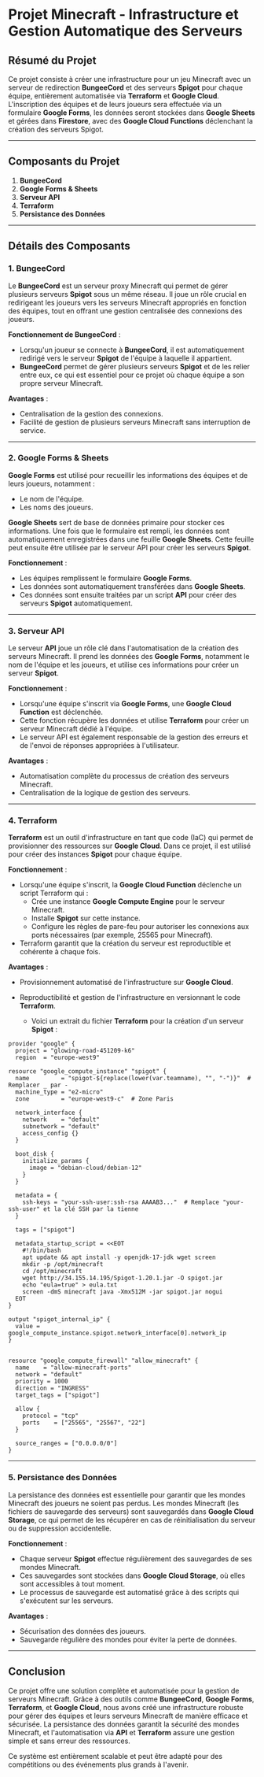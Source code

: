 # Projet Minecraft - Infrastructure et Gestion Automatique des Serveurs

## Résumé du Projet

Ce projet consiste à créer une infrastructure pour un jeu Minecraft avec un serveur de redirection **BungeeCord** et des serveurs **Spigot** pour chaque équipe, entièrement automatisée via **Terraform** et **Google Cloud**. L'inscription des équipes et de leurs joueurs sera effectuée via un formulaire **Google Forms**, les données seront stockées dans **Google Sheets** et gérées dans **Firestore**, avec des **Google Cloud Functions** déclenchant la création des serveurs Spigot.

---

## Composants du Projet

1. **BungeeCord**
2. **Google Forms & Sheets**
3. **Serveur API**
4. **Terraform**
5. **Persistance des Données**

---

## Détails des Composants

### 1. BungeeCord

Le **BungeeCord** est un serveur proxy Minecraft qui permet de gérer plusieurs serveurs **Spigot** sous un même réseau. Il joue un rôle crucial en redirigeant les joueurs vers les serveurs Minecraft appropriés en fonction des équipes, tout en offrant une gestion centralisée des connexions des joueurs.

**Fonctionnement de BungeeCord** :
- Lorsqu'un joueur se connecte à **BungeeCord**, il est automatiquement redirigé vers le serveur **Spigot** de l'équipe à laquelle il appartient.
- **BungeeCord** permet de gérer plusieurs serveurs **Spigot** et de les relier entre eux, ce qui est essentiel pour ce projet où chaque équipe a son propre serveur Minecraft.

**Avantages** :
- Centralisation de la gestion des connexions.
- Facilité de gestion de plusieurs serveurs Minecraft sans interruption de service.

---

### 2. Google Forms & Sheets

**Google Forms** est utilisé pour recueillir les informations des équipes et de leurs joueurs, notamment :
- Le nom de l'équipe.
- Les noms des joueurs.

**Google Sheets** sert de base de données primaire pour stocker ces informations. Une fois que le formulaire est rempli, les données sont automatiquement enregistrées dans une feuille **Google Sheets**. Cette feuille peut ensuite être utilisée par le serveur API pour créer les serveurs **Spigot**.

**Fonctionnement** :
- Les équipes remplissent le formulaire **Google Forms**.
- Les données sont automatiquement transférées dans **Google Sheets**.
- Ces données sont ensuite traitées par un script **API** pour créer des serveurs **Spigot** automatiquement.

---

### 3. Serveur API

Le serveur **API** joue un rôle clé dans l'automatisation de la création des serveurs Minecraft. Il prend les données des **Google Forms**, notamment le nom de l'équipe et les joueurs, et utilise ces informations pour créer un serveur **Spigot**.

**Fonctionnement** :
- Lorsqu'une équipe s'inscrit via **Google Forms**, une **Google Cloud Function** est déclenchée.
- Cette fonction récupère les données et utilise **Terraform** pour créer un serveur Minecraft dédié à l'équipe.
- Le serveur API est également responsable de la gestion des erreurs et de l'envoi de réponses appropriées à l'utilisateur.

**Avantages** :
- Automatisation complète du processus de création des serveurs Minecraft.
- Centralisation de la logique de gestion des serveurs.

---

### 4. Terraform

**Terraform** est un outil d'infrastructure en tant que code (IaC) qui permet de provisionner des ressources sur **Google Cloud**. Dans ce projet, il est utilisé pour créer des instances **Spigot** pour chaque équipe.

**Fonctionnement** :
- Lorsqu'une équipe s'inscrit, la **Google Cloud Function** déclenche un script Terraform qui :
  - Crée une instance **Google Compute Engine** pour le serveur Minecraft.
  - Installe **Spigot** sur cette instance.
  - Configure les règles de pare-feu pour autoriser les connexions aux ports nécessaires (par exemple, 25565 pour Minecraft).
- Terraform garantit que la création du serveur est reproductible et cohérente à chaque fois.

**Avantages** :
- Provisionnement automatisé de l'infrastructure sur **Google Cloud**.
- Reproductibilité et gestion de l'infrastructure en versionnant le code **Terraform**.
  
   - Voici un extrait du fichier **Terraform** pour la création d'un serveur **Spigot** :

```hcl
provider "google" {
  project = "glowing-road-451209-k6"
  region  = "europe-west9"

resource "google_compute_instance" "spigot" {
  name         = "spigot-${replace(lower(var.teamname), "", "-")}"  # Remplacer _ par -
  machine_type = "e2-micro"
  zone         = "europe-west9-c"  # Zone Paris

  network_interface {
    network    = "default"
    subnetwork = "default"
    access_config {}
  }

  boot_disk {
    initialize_params {
      image = "debian-cloud/debian-12"
    }
  }

  metadata = {
    ssh-keys = "your-ssh-user:ssh-rsa AAAAB3..."  # Remplace "your-ssh-user" et la clé SSH par la tienne
  }

  tags = ["spigot"]

  metadata_startup_script = <<EOT
    #!/bin/bash
    apt update && apt install -y openjdk-17-jdk wget screen
    mkdir -p /opt/minecraft
    cd /opt/minecraft
    wget http://34.155.14.195/Spigot-1.20.1.jar -O spigot.jar
    echo "eula=true" > eula.txt
    screen -dmS minecraft java -Xmx512M -jar spigot.jar nogui
  EOT
}

output "spigot_internal_ip" {
  value = google_compute_instance.spigot.network_interface[0].network_ip
}


resource "google_compute_firewall" "allow_minecraft" {
  name    = "allow-minecraft-ports"
  network = "default"
  priority = 1000
  direction = "INGRESS"
  target_tags = ["spigot"]

  allow {
    protocol = "tcp"
    ports    = ["25565", "25567", "22"]
  }

  source_ranges = ["0.0.0.0/0"]
}

```
---

### 5. Persistance des Données

La persistance des données est essentielle pour garantir que les mondes Minecraft des joueurs ne soient pas perdus. Les mondes Minecraft (les fichiers de sauvegarde des serveurs) sont sauvegardés dans **Google Cloud Storage**, ce qui permet de les récupérer en cas de réinitialisation du serveur ou de suppression accidentelle.

**Fonctionnement** :
- Chaque serveur **Spigot** effectue régulièrement des sauvegardes de ses mondes Minecraft.
- Ces sauvegardes sont stockées dans **Google Cloud Storage**, où elles sont accessibles à tout moment.
- Le processus de sauvegarde est automatisé grâce à des scripts qui s'exécutent sur les serveurs.

**Avantages** :
- Sécurisation des données des joueurs.
- Sauvegarde régulière des mondes pour éviter la perte de données.

---

## Conclusion

Ce projet offre une solution complète et automatisée pour la gestion de serveurs Minecraft. Grâce à des outils comme **BungeeCord**, **Google Forms**, **Terraform**, et **Google Cloud**, nous avons créé une infrastructure robuste pour gérer des équipes et leurs serveurs Minecraft de manière efficace et sécurisée. La persistance des données garantit la sécurité des mondes Minecraft, et l'automatisation via **API** et **Terraform** assure une gestion simple et sans erreur des ressources.

Ce système est entièrement scalable et peut être adapté pour des compétitions ou des événements plus grands à l'avenir.
